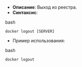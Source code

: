 - **Описание**: Выход из реестра.
- **Синтаксис**:

bash

`docker logout [SERVER]`

- Пример использования:

bash

`docker logout`
